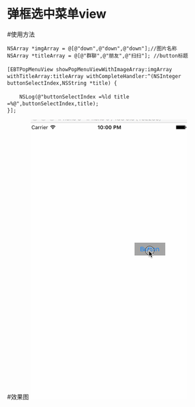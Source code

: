 # 弹框选中菜单view

#使用方法

    NSArray *imgArray = @[@"down",@"down",@"down"];//图片名称
    NSArray *titleArray = @[@"群聊",@"朋友",@"扫扫"]; //button标题
    
    [EBTPopMenuView showPopMenuViewWithImageArray:imgArray withTitleArray:titleArray withCompleteHandler:^(NSInteger buttonSelectIndex,NSString *title) {
        
        NSLog(@"buttonSelectIndex =%ld title =%@",buttonSelectIndex,title);
    }];




#效果图
![Image](https://github.com/KBvsMJ/EBTPopMenuView/blob/master/demogif/1.gif)
